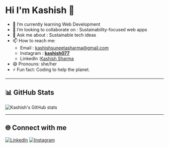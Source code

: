 # Hi I'm Kashish 👋



- 🌱 I’m currently learning Web Development
- 👯 I’m looking to collaborate on : Sustainability-focused web apps
- 💬 Ask me about : Sustainable tech ideas
- 📫 How to reach me:
  - Email : [kashishsuneetasharma@gmail.com](mailto:kashishsuneetasharma@gmail.com)
  - Instagram : [__kashish077__](https://www.instagram.com/__kashish077__/)
  - LinkedIn :[Kashish Sharma](https://www.linkedin.com/in/kashish-sharma-445ba8334?utm_source=share&utm_campaign=share_via&utm_content=profile&utm_medium=android_app)
- 😄 Pronouns: she/her
- ⚡ Fun fact: Coding to help the planet.
 ---
  ## 📊 GitHub Stats

![Kashish's GitHub stats](https://github-readme-stats.vercel.app/api?username=kashtech07&show_icons=true&theme=radical)

---

## 🌐 Connect with me

[![LinkedIn](https://img.shields.io/badge/LinkedIn-blue?logo=linkedin)](https://www.linkedin.com/in/kashish-sharma-445ba8334?utm_source=share&utm_campaign=share_via&utm_content=profile&utm_medium=android_app)
[![Instagram](https://img.shields.io/badge/Instagram-pink?logo=instagram)](https://www.instagram.com/__kashish077__/)

